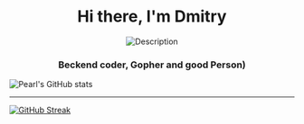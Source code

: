 <h1 align="center">Hi there, I'm Dmitry </h1>
    <p align="center">
        <img align="center" src="https://github.com/Tarikul-Islam-Anik/Animated-Fluent-Emojis/blob/master/Emojis/Food/Crab.png" alt="Description">
    </p>
<h3 align="center">Beckend coder, Gopher and good Person)</h3>

![Pearl's GitHub stats](https://github-readme-stats.vercel.app/api?username=pearlrx&show_icons=true&theme=radical)

---

[![GitHub Streak](https://streak-stats.demolab.com/?user=pearlrx&theme=tokyonight)](https://git.io/streak-stats)

